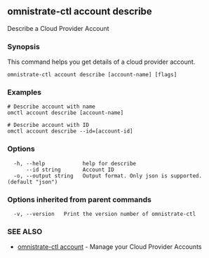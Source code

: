 ## omnistrate-ctl account describe

Describe a Cloud Provider Account

### Synopsis

This command helps you get details of a cloud provider account.

```
omnistrate-ctl account describe [account-name] [flags]
```

### Examples

```
# Describe account with name
omctl account describe [account-name]

# Describe account with ID
omctl account describe --id=[account-id]
```

### Options

```
  -h, --help            help for describe
      --id string       Account ID
  -o, --output string   Output format. Only json is supported. (default "json")
```

### Options inherited from parent commands

```
  -v, --version   Print the version number of omnistrate-ctl
```

### SEE ALSO

- [omnistrate-ctl account](omnistrate-ctl_account.md) - Manage your Cloud Provider Accounts
